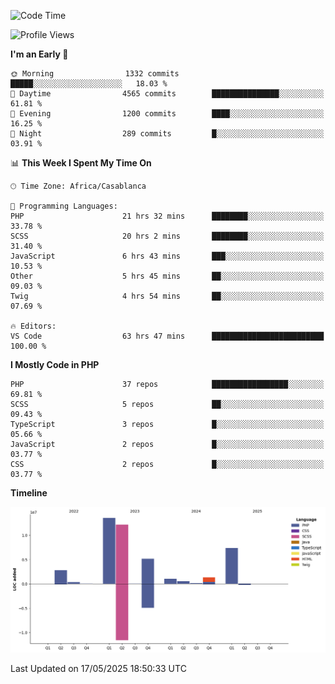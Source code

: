 <!--START_SECTION:waka-->
![Code Time](http://img.shields.io/badge/Code%20Time-5%2C990%20hrs%2041%20mins-blue)

![Profile Views](http://img.shields.io/badge/Profile%20Views-0-blue)

**I'm an Early 🐤** 

```text
🌞 Morning                1332 commits        █████░░░░░░░░░░░░░░░░░░░░   18.03 % 
🌆 Daytime                4565 commits        ███████████████░░░░░░░░░░   61.81 % 
🌃 Evening                1200 commits        ████░░░░░░░░░░░░░░░░░░░░░   16.25 % 
🌙 Night                  289 commits         █░░░░░░░░░░░░░░░░░░░░░░░░   03.91 % 
```


📊 **This Week I Spent My Time On** 

```text
🕑︎ Time Zone: Africa/Casablanca

💬 Programming Languages: 
PHP                      21 hrs 32 mins      ████████░░░░░░░░░░░░░░░░░   33.78 % 
SCSS                     20 hrs 2 mins       ████████░░░░░░░░░░░░░░░░░   31.40 % 
JavaScript               6 hrs 43 mins       ███░░░░░░░░░░░░░░░░░░░░░░   10.53 % 
Other                    5 hrs 45 mins       ██░░░░░░░░░░░░░░░░░░░░░░░   09.03 % 
Twig                     4 hrs 54 mins       ██░░░░░░░░░░░░░░░░░░░░░░░   07.69 % 

🔥 Editors: 
VS Code                  63 hrs 47 mins      █████████████████████████   100.00 % 
```

**I Mostly Code in PHP** 

```text
PHP                      37 repos            █████████████████░░░░░░░░   69.81 % 
SCSS                     5 repos             ██░░░░░░░░░░░░░░░░░░░░░░░   09.43 % 
TypeScript               3 repos             █░░░░░░░░░░░░░░░░░░░░░░░░   05.66 % 
JavaScript               2 repos             █░░░░░░░░░░░░░░░░░░░░░░░░   03.77 % 
CSS                      2 repos             █░░░░░░░░░░░░░░░░░░░░░░░░   03.77 % 
```



**Timeline**

![Lines of Code chart](https://raw.githubusercontent.com/tahar-elgunaoui/tahar-elgunaoui/main/assets/bar_graph.png)


 Last Updated on 17/05/2025 18:50:33 UTC
<!--END_SECTION:waka-->
